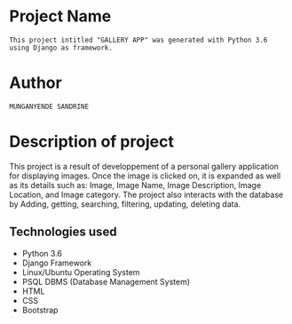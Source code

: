 # Project Name
`
This project intitled "GALLERY APP" was generated with Python 3.6 using Django as framework.
`
# Author

`
MUNGANYENDE SANDRINE
`
# Description of project

This project is a result of  developpement of a personal gallery application for displaying images. Once the image is clicked on, it is expanded as well as its details such as: Image, Image Name, Image Description, Image Location, and Image category. The project also interacts with the database by Adding, getting, searching, filtering, updating, deleting data.


## Technologies used

* Python 3.6
* Django Framework
* Linux/Ubuntu Operating System
* PSQL DBMS (Database Management System)
* HTML
* CSS
* Bootstrap


